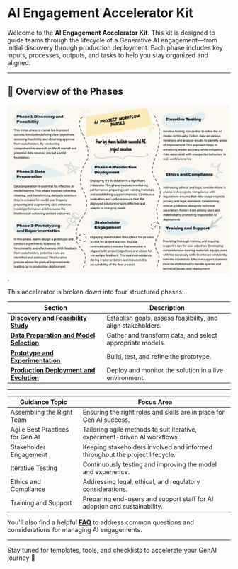 # AI Engagement Accelerator Kit

Welcome to the **AI Engagement Accelerator Kit**. This kit is designed to guide teams through the lifecycle of a Generative AI engagement—from initial discovery through production deployment. Each phase includes key inputs, processes, outputs, and tasks to help you stay organized and aligned.

---

## 🧭 Overview of the Phases

![ Alt Text](https://github.com/stanchat/AIEngagementAcceleratorKit/blob/main/datadriven-checklist-info2.png).

This accelerator is broken down into four structured phases:

| **Section**                                | **Description**                                                                 |
|--------------------------------------------|---------------------------------------------------------------------------------|
| [**Discovery and Feasibility Study**](Phase1.md)        | Establish goals, assess feasibility, and align stakeholders.                   |
| [**Data Preparation and Model Selection**](Phase2.md)   | Gather and transform data, and select appropriate models.                      |
| [**Prototype and Experimentation**](Phase3.md)          | Build, test, and refine the prototype.                                         |
| [**Production Deployment and Evolution**](Phase4.md)    | Deploy and monitor the solution in a live environment.                         |

---

| **Guidance Topic**                         | **Focus Area**                                                                 |
|--------------------------------------------|---------------------------------------------------------------------------------|
| Assembling the Right Team                 | Ensuring the right roles and skills are in place for Gen AI success.          |
| Agile Best Practices for Gen AI           | Tailoring agile methods to suit iterative, experiment-driven AI workflows.    |
| Stakeholder Engagement                    | Keeping stakeholders involved and informed throughout the project lifecycle.  |
| Iterative Testing                         | Continuously testing and improving the model and experience.                  |
| Ethics and Compliance                     | Addressing legal, ethical, and regulatory considerations.                     |
| Training and Support                      | Preparing end-users and support staff for AI adoption and sustainability.     |





You'll also find a helpful [**FAQ**](FAQ.md) to address common questions and considerations for managing AI engagements.

---

Stay tuned for templates, tools, and checklists to accelerate your GenAI journey 🚀
